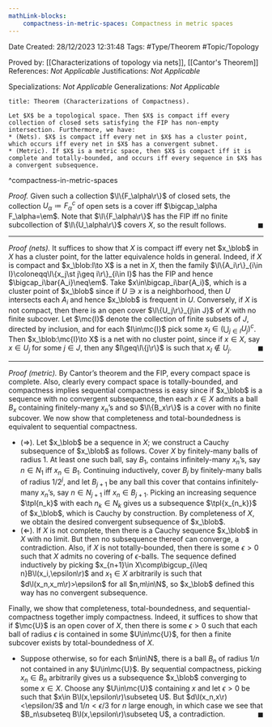 ```yaml
---
mathLink-blocks:
    compactness-in-metric-spaces: Compactness in metric spaces
---
```


<div class="topSpace"></div>

Date Created: 28/12/2023 12:31:48
Tags: #Type/Theorem #Topic/Topology

Proved by: [[Characterizations of topology via nets]], [[Cantor's Theorem]]
References: <i>Not Applicable</i>
Justifications: <i>Not Applicable</i>

Specializations: <i>Not Applicable</i>
Generalizations: <i>Not Applicable</i>

``` ad-Theorem
title: Theorem (Characterizations of Compactness).

Let $X$ be a topological space. Then $X$ is compact iff every collection of closed sets satisfying the FIP has non-empty intersection. Furthermore, we have:
* (Nets). $X$ is compact iff every net in $X$ has a cluster point, which occurs iff every net in $X$ has a convergent subnet.
* (Metric). If $X$ is a metric space, then $X$ is compact iff it is complete and totally-bounded, and occurs iff every sequence in $X$ has a convergent subsequence.

```
^compactness-in-metric-spaces

<i>Proof.</i> Given such a collection $\l\{F_\alpha\r\}$ of closed sets, the collection $U_\alpha\coloneqq F_\alpha^c$ of open sets is a cover iff $\bigcap_\alpha F_\alpha=\em$. Note that $\l\{F_\alpha\r\}$ has the FIP iff no finite subcollection of $\l\{U_\alpha\r\}$ covers $X$, so the result follows.<span style="float:right;">$\blacksquare$</span>

---

<i>Proof (nets).</i> It suffices to show that $X$ is compact iff every net $x_\blob$ in $X$ has a cluster point, for the latter equivalence holds in general. Indeed, if $X$ is compact and $x_\blob:I\to X$ is a net in $X$, then the family $\l\{A_i\r\}_{i\in I}\coloneqq\l\{x_j\st j\geq i\r\}_{i\in I}$ has the FIP and hence $\bigcap_i\bar{A_i}\neq\em$. Take $x\in\bigcap_i\bar{A_i}$, which is a cluster point of $x_\blob$ since if $U\ni x$ is a neighborhood, then $U$ intersects each $A_i$ and hence $x_\blob$ is frequent in $U$. Conversely, if $X$ is not compact, then there is an open cover $\l\{U_j\r\}_{j\in J}$ of $X$ with no finite subcover. Let $\mc{I}$ denote the collection of finite subsets of $J$, directed by inclusion, and for each $I\in\mc{I}$ pick some $x_I\in(\bigcup_{j\in I}U_j)^c$. Then $x_\blob:\mc{I}\to X$ is a net with no cluster point, since if $x\in X$, say $x\in U_j$ for some $j\in J$, then any $I\geq\l\{j\r\}$ is such that $x_I\not\in U_j$.<span style="float:right;">$\blacksquare$</span>

---

<i>Proof (metric).</i> By Cantor’s theorem and the FIP, every compact space is complete. Also, clearly every compact space is totally-bounded, and compactness implies sequential compactness is easy since if $x_\blob$ is a sequence with no convergent subsequence, then each $x\in X$ admits a ball $B_x$ containing finitely-many $x_n$’s and so $\l\{B_x\r\}$ is a cover with no finite subcover. We now show that completeness and total-boundedness is equivalent to sequential compactness.
* ($\Rightarrow$). Let $x_\blob$ be a sequence in $X$; we construct a Cauchy subsequence of $x_\blob$ as follows. Cover $X$ by finitely-many balls of radius $1$. At least one such ball, say $B_1$, contains infinitely-many $x_n$’s, say $n\in N_1$ iff $x_n\in B_1$. Continuing inductively, cover $B_j$ by finitely-many balls of radius $1/2^j$, and let $B_{j+1}$ be any ball this cover that contains infinitely-many $x_n$’s, say $n\in N_{j+1}$ iff $x_n\in B_{j+1}$. Picking an increasing sequence $\tpl{n_k}$ with each $n_k\in N_k$ gives us a subsequence $\tpl{x_{n_k}}$ of $x_\blob$, which is Cauchy by construction. By completeness of $X$, we obtain the desired convergent subsequence of $x_\blob$.
* ($\Leftarrow$). If $X$ is not complete, then there is a Cauchy sequence $x_\blob$ in $X$ with no limit. But then no subsequence thereof can converge, a contradiction. Also, if $X$ is not totally-bounded, then there is some $\epsilon>0$ such that $X$ admits no covering of $\epsilon$-balls. The sequence defined inductively by picking $x_{n+1}\in X\comp\bigcup_{i\leq n}B\l(x_i,\epsilon\r)$ and $x_1\in X$ arbitrarily is such that $d\l(x_n,x_m\r)>\epsilon$ for all $n,m\in\N$, so $x_\blob$ defined this way has no convergent subsequence.

Finally, we show that completeness, total-boundedness, and sequential-compactness together imply compactness. Indeed, it suffices to show that if $\mc{U}$ is an open cover of $X$, then there is some $\epsilon>0$ such that each ball of radius $\epsilon$ is contained in some $U\in\mc{U}$, for then a finite subcover exists by total-boundedness of $X$.
* Suppose otherwise, so for each $n\in\N$, there is a ball $B_n$ of radius $1/n$ not contained in any $U\in\mc{U}$. By sequential compactness, picking $x_n\in B_n$ arbitrarily gives us a subsequence $x_\blob$ converging to some $x\in X$. Choose any $U\in\mc{U}$ containing $x$ and let $\epsilon>0$ be such that $x\in B\l(x,\epsilon\r)\subseteq U$. But $d\l(x_n,x\r)<\epsilon/3$ and $1/n<\epsilon/3$ for $n$ large enough, in which case we see that $B_n\subseteq B\l(x,\epsilon\r)\subseteq U$, a contradiction.<span style="float:right;">$\blacksquare$</span>
